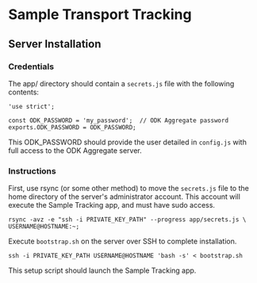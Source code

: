 # Sample Transport Tracking

## Server Installation
### Credentials
The app/ directory should contain a `secrets.js` file with the following contents:

    'use strict';

    const ODK_PASSWORD = 'my_password';  // ODK Aggregate password
    exports.ODK_PASSWORD = ODK_PASSWORD;

This ODK_PASSWORD should provide the user detailed in `config.js` with full access to the ODK Aggregate server.

### Instructions
First, use rsync (or some other method) to move the `secrets.js` file to the home directory of the server's administrator account. This account will execute the Sample Tracking app, and must have sudo access.

    rsync -avz -e "ssh -i PRIVATE_KEY_PATH" --progress app/secrets.js \
    USERNAME@HOSTNAME:~;

Execute `bootstrap.sh` on the server over SSH to complete installation.

    ssh -i PRIVATE_KEY_PATH USERNAME@HOSTNAME 'bash -s' < bootstrap.sh

This setup script should launch the Sample Tracking app.